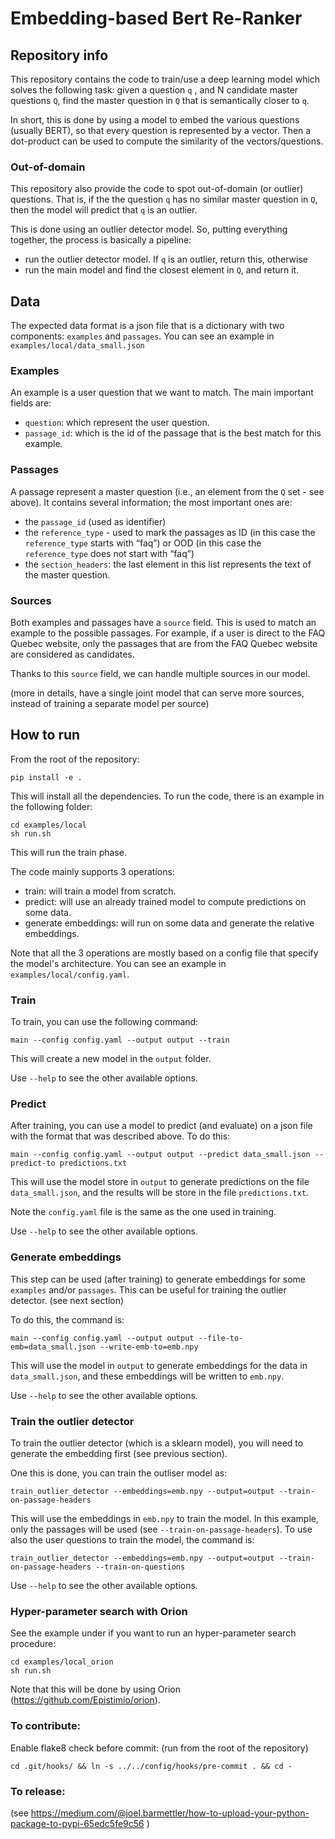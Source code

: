 # Embedding-based Bert Re-Ranker

## Repository info
This repository contains the code to train/use a deep learning model which
solves the following task: given a question `q` , and N candidate master
questions `Q`, find the master question in `Q` that is semantically closer
to `q`.

In short, this is done by using a model to embed the various questions
(usually BERT), so that every question is represented by a vector.
Then a dot-product can be used to compute the similarity of the vectors/questions.

### Out-of-domain

This repository also provide the code to spot out-of-domain (or outlier) questions.
That is, if the the question `q` has no similar master question in `Q`, then
the model will predict that `q` is an outlier.

This is done using an outlier detector model.
So, putting everything together, the process is basically a pipeline:
 - run the outlier detector model. If `q` is an outlier, return this, otherwise
 - run the main model and find the closest element in `Q`, and return it.
 
## Data

The expected data format is a json file that is a dictionary with two components:
`examples` and `passages`.
You can see an example in `examples/local/data_small.json`

### Examples

An example is a user question that we want to match. The main important fields are:
- `question`: which represent the user question.
- `passage_id`: which is the id of the passage that is the best match for this example.

### Passages

A passage represent a master question (i.e., an element from the `Q` set - see above).
It contains several information; the most important ones are:
 - the `passage_id` (used as identifier)
 - the `reference_type` - used to mark the passages as ID (in this case the `reference_type` 
 starts with “faq”) or OOD (in this case the `reference_type` does not start with “faq”)
 - the `section_headers`: the last element in this list represents the text of the master question.

### Sources

Both examples and passages have a `source` field. This is used to match an example to the possible passages.
For example, if a user is direct to the FAQ Quebec website, only the passages that are from the 
FAQ Quebec website are considered as candidates.

Thanks to this `source` field, we can handle multiple sources in our model.

(more in details, have a single joint model that can serve more sources, instead of training 
a separate model per source)

## How to run

From the root of the repository:

    pip install -e .

This will install all the dependencies.
To run the code, there is an example in the following folder:

    cd examples/local
    sh run.sh

This will run the train phase.

The code mainly supports 3 operations:
 - train: will train a model from scratch.
 - predict: will use an already trained model to compute predictions on some data.
 - generate embeddings: will run on some data and generate the relative embeddings.

Note that all the 3 operations are mostly based on a config file that specify the
model's architecture. You can see an example in `examples/local/config.yaml`.

### Train

To train, you can use the following command:

    main --config config.yaml --output output --train

This will create a new model in the `output` folder.

Use `--help` to see the other available options.

### Predict

After training, you can use a model to predict (and evaluate) on a json file with the format
that was described above. To do this:

    main --config config.yaml --output output --predict data_small.json --predict-to predictions.txt

This will use the model store in `output` to generate predictions on the file `data_small.json`, and
the results will be store in the file `predictions.txt`.

Note the `config.yaml` file is the same as the one used in training.

Use `--help` to see the other available options.

### Generate embeddings

This step can be used (after training) to generate embeddings for some `examples` and/or `passages`.
This can be useful for training the outlier detector. (see next section)

To do this, the command is:

    main --config config.yaml --output output --file-to-emb=data_small.json --write-emb-to=emb.npy

This will use the model in `output` to generate embeddings for the data in `data_small.json`, and these
embeddings will be written to `emb.npy`.

Use `--help` to see the other available options.

### Train the outlier detector

To train the outlier detector (which is a sklearn model), you will need to generate the embedding
first (see previous section).

One this is done, you can train the outliser model as:

    train_outlier_detector --embeddings=emb.npy --output=output --train-on-passage-headers

This will use the embeddings in `emb.npy` to train the model. In this example, only the passages
will be used (see `--train-on-passage-headers`). To use also the user questions to train the model,
the command is:

    train_outlier_detector --embeddings=emb.npy --output=output --train-on-passage-headers --train-on-questions

Use `--help` to see the other available options.

### Hyper-parameter search with Orion

See the example under if you want to run an hyper-parameter search procedure:

    cd examples/local_orion
    sh run.sh

Note that this will be done by using Orion (https://github.com/Epistimio/orion).

### To contribute:
Enable flake8 check before commit:
(run from the root of the repository)

    cd .git/hooks/ && ln -s ../../config/hooks/pre-commit . && cd -

### To release:
(see https://medium.com/@joel.barmettler/how-to-upload-your-python-package-to-pypi-65edc5fe9c56 )